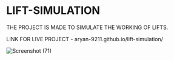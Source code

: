 # LIFT-SIMULATION

THE PROJECT IS MADE TO SIMULATE THE WORKING OF LIFTS.

LINK FOR LIVE PROJECT - aryan-9211.github.io/lift-simulation/

![Screenshot (71)](https://user-images.githubusercontent.com/71491341/159136814-65d69edb-dc05-44e6-aa03-088b5c8fc5d7.jpg)
